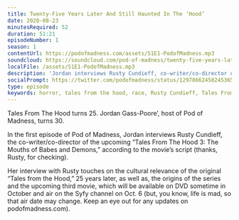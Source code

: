 ```yaml
---
title: Twenty-Five Years Later And Still Haunted In The ‘Hood’
date: 2020-08-23
minutesRequired: 52
duration: 51:21
episodeNumber: 1
season: 1
contentUrl: https://podofmadness.com/assets/S1E1-PodofMadness.mp3
soundcloud: https://soundcloud.com/pod-of-madness/twenty-five-years-later-and-still-haunted-in-the-hood
localFile: /assets/S1E1-PodofMadness.mp3
description: 'Jordan interviews Rusty Cundieff, co-writer/co-director of “Tales From The Hood 3: The Mouths of Babes & Demons”'
socialPrompt: https://twitter.com/podofmadness/status/1297866245824536577
type: episode
keywords: horror, tales from the hood, race, Rusty Cundieff, Tales From The Hood 3, podcast
---
```

Tales From The Hood turns 25. Jordan Gass-Poore’, host of Pod of Madness, turns 30. 

In the first episode of Pod of Madness, Jordan interviews Rusty Cundieff, the co-writer/co-director of the upcoming “Tales From The Hood 3: The Mouths of Babes and Demons,” according to the movie’s script (thanks, Rusty, for checking). 

Her interview with Rusty touches on the cultural relevance of the original “Tales from the Hood,” 25 years later, as well as, the origins of the series and the upcoming third movie, which will be available on DVD sometime in October and air on the Syfy channel on Oct. 6 (but, you know, life is mad, so that air date may change. Keep an eye out for any updates on podofmadness.com). 
